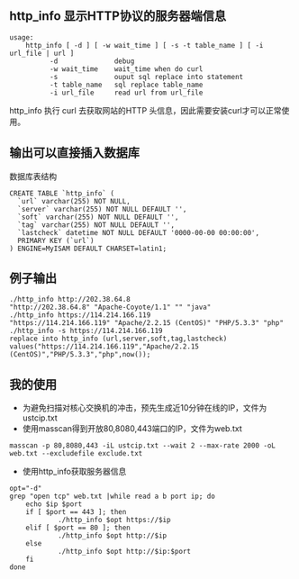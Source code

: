 ## http_info 显示HTTP协议的服务器端信息

````
usage:
    http_info [ -d ] [ -w wait_time ] [ -s -t table_name ] [ -i url_file | url ]
          -d              debug
          -w wait_time    wait_time when do curl
          -s              ouput sql replace into statement
          -t table_name   sql replace table_name
          -i url_file     read url from url_file
````
http_info 执行 curl 去获取网站的HTTP 头信息，因此需要安装curl才可以正常使用。

## 输出可以直接插入数据库
   数据库表结构
````
CREATE TABLE `http_info` (
  `url` varchar(255) NOT NULL,
  `server` varchar(255) NOT NULL DEFAULT '',
  `soft` varchar(255) NOT NULL DEFAULT '',
  `tag` varchar(255) NOT NULL DEFAULT '',
  `lastcheck` datetime NOT NULL DEFAULT '0000-00-00 00:00:00',
  PRIMARY KEY (`url`)
) ENGINE=MyISAM DEFAULT CHARSET=latin1;
````

## 例子输出
````
./http_info http://202.38.64.8
"http://202.38.64.8" "Apache-Coyote/1.1" "" "java"
./http_info https://114.214.166.119
"https://114.214.166.119" "Apache/2.2.15 (CentOS)" "PHP/5.3.3" "php"
./http_info -s https://114.214.166.119
replace into http_info (url,server,soft,tag,lastcheck) values("https://114.214.166.119","Apache/2.2.15 (CentOS)","PHP/5.3.3","php",now());

````

## 我的使用
* 为避免扫描对核心交换机的冲击，预先生成近10分钟在线的IP，文件为 ustcip.txt
* 使用masscan得到开放80,8080,443端口的IP，文件为web.txt
````
masscan -p 80,8080,443 -iL ustcip.txt --wait 2 --max-rate 2000 -oL web.txt --excludefile exclude.txt
````
*  使用http_info获取服务器信息
````
opt="-d"
grep "open tcp" web.txt |while read a b port ip; do
	echo $ip $port
	if [ $port == 443 ]; then
        	./http_info $opt https://$ip
	elif [ $port == 80 ]; then
        	./http_info $opt http://$ip
	else
        	./http_info $opt http://$ip:$port
	fi
done
````


